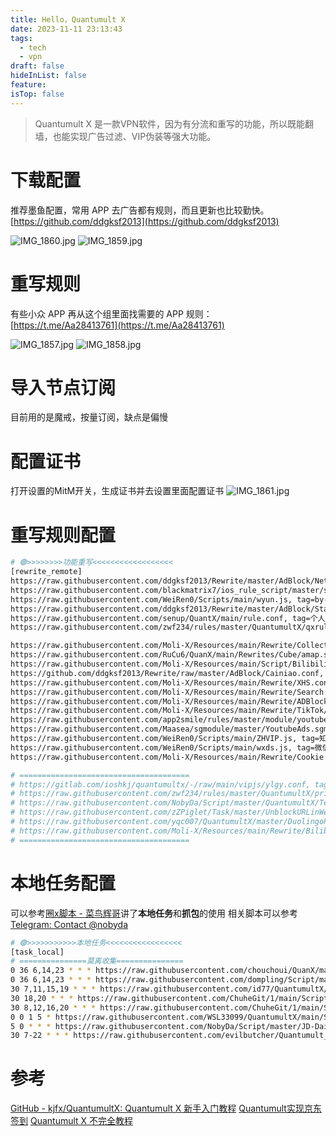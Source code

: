 ```yaml
---
title: Hello，Quantumult X
date: 2023-11-11 23:13:43
tags:
  - tech
  - vpn
draft: false
hideInList: false
feature: 
isTop: false
---
```


> Quantumult X 是一款VPN软件，因为有分流和重写的功能，所以既能翻墙，也能实现广告过滤、VIP伪装等强大功能。

# 下载配置
推荐墨鱼配置，常用 APP 去广告都有规则，而且更新也比较勤快。  
[https://github.com/ddgksf2013](https://github.com/ddgksf2013)  

![IMG_1860.jpg](https://bestkxt.oss-cn-guangzhou.aliyuncs.com/img/202311112340370.jpg)
![IMG_1859.jpg](https://bestkxt.oss-cn-guangzhou.aliyuncs.com/img/202311112341041.jpg)


# 重写规则
有些小众 APP 再从这个组里面找需要的 APP 规则：  
[https://t.me/Aa28413761](https://t.me/Aa28413761)

![IMG_1857.jpg](https://bestkxt.oss-cn-guangzhou.aliyuncs.com/img/202311112339518.jpg)
![IMG_1858.jpg](https://bestkxt.oss-cn-guangzhou.aliyuncs.com/img/202311112338375.jpg)


# 导入节点订阅
目前用的是魔戒，按量订阅，缺点是偏慢

# 配置证书
打开设置的MitM开关，生成证书并去设置里面配置证书
![IMG_1861.jpg](https://bestkxt.oss-cn-guangzhou.aliyuncs.com/img/202311112337506.jpg)




<!--more-->
# 重写规则配置

```bash
# 🟢>>>>>>>>功能重写<<<<<<<<<<<<<<<<<<
[rewrite_remote]
https://raw.githubusercontent.com/ddgksf2013/Rewrite/master/AdBlock/Netease.conf, tag=网易云音乐, update-interval=172800, opt-parser=false, enabled=true
https://raw.githubusercontent.com/blackmatrix7/ios_rule_script/master/script/zheye/zheye.snippet, tag=知乎新版, update-interval=172800, opt-parser=false, enabled=true
https://raw.githubusercontent.com/WeiRen0/Scripts/main/wyun.js, tag=by-伟人,网易云音乐, update-interval=172800, opt-parser=true, enabled=false
https://raw.githubusercontent.com/ddgksf2013/Rewrite/master/AdBlock/StartUp.conf, tag=去开屏, update-interval=172800, opt-parser=false, enabled=true
https://raw.githubusercontent.com/senup/QuantX/main/rule.conf, tag=个人配置, update-interval=172800, opt-parser=true, enabled=false
https://raw.githubusercontent.com/zwf234/rules/master/QuantumultX/qxrules.conf, tag=齐心规则, update-interval=172800, opt-parser=true, enabled=false

https://raw.githubusercontent.com/Moli-X/Resources/main/Rewrite/Collections.conf, tag=𝑪𝒐𝒍𝒍𝒆𝒄𝒕𝒊𝒐𝒏𝒔, update-interval=172800, opt-parser=true, inserted-resource=true, enabled=false
https://raw.githubusercontent.com/RuCu6/QuanX/main/Rewrites/Cube/amap.snippet, tag=高德净化, update-interval=172800, opt-parser=false, inserted-resource=true, enabled=true
https://raw.githubusercontent.com/Moli-X/Resources/main/Script/Bilibili/AD_Bilibili.conf, tag=哔哩广告, update-interval=172800, opt-parser=false, enabled=true
https://github.com/ddgksf2013/Rewrite/raw/master/AdBlock/Cainiao.conf, tag=菜鸟裹裹, update-interval=172800, opt-parser=true, enabled=false
https://raw.githubusercontent.com/Moli-X/Resources/main/Rewrite/XHS.conf, tag=小红书, update-interval=172800, opt-parser=true, enabled=true
https://raw.githubusercontent.com/Moli-X/Resources/main/Rewrite/Search.conf, tag=超级搜索, update-interval=172800, opt-parser=true, enabled=false
https://raw.githubusercontent.com/Moli-X/Resources/main/Rewrite/ADBlock.conf, tag=ADBlock, update-interval=172800, opt-parser=true, enabled=true
https://raw.githubusercontent.com/Moli-X/Resources/main/Rewrite/TikTok/TikTok-US.conf, tag=𝑻𝒊𝒌𝑻𝒐𝒌, update-interval=86400, opt-parser=true, enabled=false
https://raw.githubusercontent.com/app2smile/rules/master/module/youtube.sgmodule, tag=油管广告, update-interval=172800, opt-parser=true, enabled=false
https://raw.githubusercontent.com/Maasea/sgmodule/master/YoutubeAds.sgmodule, tag=油管画中画, update-interval=172800, opt-parser=true, enabled=false
https://raw.githubusercontent.com/WeiRen0/Scripts/main/ZHVIP.js, tag=知乎会员, update-interval=172800, opt-parser=true, enabled=false
https://raw.githubusercontent.com/WeiRen0/Scripts/main/wxds.js, tag=微信读书, update-interval=172800, opt-parser=true, enabled=true
https://raw.githubusercontent.com/Moli-X/Resources/main/Rewrite/Cookie.conf, tag=Cookie, update-interval=172800, opt-parser=true, enabled=false

# ======================================
# https://gitlab.com/ioshkj/quantumultx/-/raw/main/vipjs/ylgy.conf, tag=𝑺𝒉𝒆𝒆𝒑, update-interval=172800, opt-parser=true, enabled=false
# https://raw.githubusercontent.com/zwf234/rules/master/QuantumultX/price.conf, tag=京东淘宝比价, update-interval=172800, opt-parser=true, enabled=true
# https://raw.githubusercontent.com/NobyDa/Script/master/QuantumultX/TestFlightDownload.conf , tag=TestFlight区域限制解除, update-interval=172800, opt-parser=false, enabled=true
# https://raw.githubusercontent.com/zZPiglet/Task/master/UnblockURLinWeChat.conf, tag=微信跳过中间界面, update-interval=172800, opt-parser=true, enabled=true
# https://raw.githubusercontent.com/yqc007/QuantumultX/master/DuolingoPlusCrack.js, tag=𝑫𝒖𝒐𝒍𝒊𝒏𝒈𝒐, update-interval=172800, opt-parser=true, enabled=true
# https://raw.githubusercontent.com/Moli-X/Resources/main/Rewrite/Bilibili/AutoBilibili.conf, tag=哔哩换区, update-interval=172800, opt-parser=false, enabled=true
# ======================================
```



# 本地任务配置
可以参考[圈x脚本 - 菜鸟辉哥](https://www.cnblogs.com/zh76412950/p/17207805.html)讲了**本地任务**和**抓包**的使用
相关脚本可以参考[Telegram: Contact @nobyda](https://t.me/nobyda)
```bash
# 🟢>>>>>>>>>>>本地任务<<<<<<<<<<<<<<<<<
[task_local]
# ===============莫离收集===============
0 36 6,14,23 * * * https://raw.githubusercontent.com/chouchoui/QuanX/master/Scripts/testflight/Auto_join_TF.js, tag=TestFlight自动加入, img-url=https://raw.githubusercontent.com/Orz-3/mini/master/Color/testflight.png, enabled=false
0 36 6,14,23 * * * https://raw.githubusercontent.com/dompling/Script/master/jd/jd_cookie_search.js, tag=京东检测, img-url=https://raw.githubusercontent.com/FoKit/Quantumult-X/main/images/check.png, enabled=false
30 7,11,15,19 * * * https://raw.githubusercontent.com/id77/QuantumultX/master/task/jdWuLiu.js, tag=京东物流, img-url=https://raw.githubusercontent.com/NobyDa/mini/master/Color/jd.png, enabled=false
30 18,20 * * * https://raw.githubusercontent.com/ChuheGit/1/main/Script/jd_scripts/jd_unsubscribe.js, tag=京东取关, img-url=https://raw.githubusercontent.com/NobyDa/mini/master/Color/jd.png, enabled=false
30 8,12,16,20 * * * https://raw.githubusercontent.com/ChuheGit/1/main/Script/jd_scripts/jd_bean_change.js, tag=京豆变动, img-url=https://raw.githubusercontent.com/ChuheGit/1/main/QuantumultX/Gallery/API-Icon/jd_bean_change.png, enabled=false
0 0 1 5 * https://raw.githubusercontent.com/WSL33099/QuantumultX/main/Script/JD/ClCart.js, tag=清空购物车, img-url=https://raw.githubusercontent.com/Orz-3/mini/master/Color/jd.png, enabled=false
5 0 * * * https://raw.githubusercontent.com/NobyDa/Script/master/JD-DailyBonus/JD_DailyBonus.js, tag=京东签到, img-url=https://raw.githubusercontent.com/NobyDa/mini/master/Color/jd.png, enabled=false
30 7-22 * * * https://raw.githubusercontent.com/evilbutcher/Quantumult_X/master/check_in/appstore/AppMonitor.js, tag=软件监控, img-url=https://raw.githubusercontent.com/WSL33099/QuantumultX/main/Icon/Test/App-Store.PNG, enabled=false
```





 # 参考
 [GitHub - kjfx/QuantumultX: Quantumult X 新手入门教程](https://github.com/kjfx/QuantumultX/)
 [Quantumult实现京东签到](https://www.youtube.com/watch?v=QUNzXesYMOo)
 [Quantumult X 不完全教程](https://www.notion.so/Quantumult-X-1d32ddc6e61c4892ad2ec5ea47f00917)